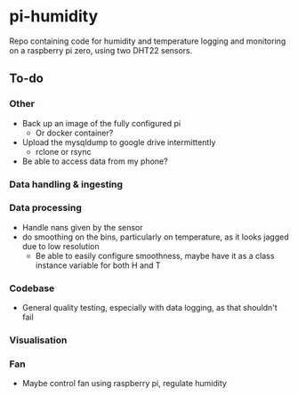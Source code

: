 # pi-humidity
Repo containing code for humidity and temperature logging and monitoring on a raspberry pi zero, using two DHT22 sensors.

## To-do

### Other
- Back up an image of the fully configured pi
  - Or docker container?
- Upload the mysqldump to google drive intermittently
  - rclone or rsync
- Be able to access data from my phone?

### Data handling & ingesting

### Data processing
- Handle nans given by the sensor
- do smoothing on the bins, particularly on temperature, as it looks jagged due to low resolution
  - Be able to easily configure smoothness, maybe have it as a class instance variable for both H and T

### Codebase
- General quality testing, especially with data logging, as that shouldn't fail

### Visualisation

### Fan
- Maybe control fan using raspberry pi, regulate humidity


